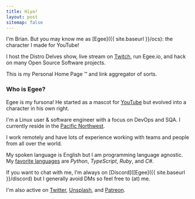 ```yaml
---
title: Hiya!
layout: post
sitemap: false
---
```


I'm Brian. But you may know me as [Egee]({{ site.baseurl }}/ocs): the character I made for YouTube!

I host the Distro Delves show, live stream on [Twitch](https://www.twitch.tv/egeexyz), run Egee.io, and hack on many Open Source Software projects.

This is my Personal Home Page ™ and link aggregator of sorts.


### Who is Egee?

Egee is my fursona! He started as a mascot for [YouTube](https://www.youtube.com/c/Egeeirl) but evolved into a character in his own right.

I'm a Linux user & software engineer with a focus on DevOps and SQA. I currently reside in the [Pacific Northwest](https://en.wikipedia.org/wiki/Pacific_Northwest).

I work remotely and have lots of experience working with teams and people from all over the world.

My spoken language is English but I am programming language agnostic. My [favorite languages](https://coderstats.net/github/#egee-irl) are <i>Python</i>, <i>TypeScript</i>, <i>Ruby</i>, 
and <i>C#</i>.

If you want to chat with me, I'm always on [Discord]([Egee]({{ site.baseurl }}/discord) but I generally avoid DMs so feel free to (at) me.

I'm also active on [Twitter](https://twitter.com/egee_irl), [Unsplash](https://unsplash.com/@egeeirl), and [Patreon](https://www.patreon.com/egeeirl).
